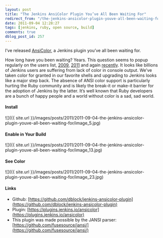 ```yaml
---
layout: post
title: "The Jenkins AnsiColor Plugin You’ve All Been Waiting For"
redirect_from: "/the-jenkins-ansicolor-plugin-youve-all-been-waiting-for/"
date: 2011-09-04 12:28:27
tags: [jenkins, ruby, open source, build]
comments: true
dblog_post_id: 257
---
```

I’ve released [AnsiColor](https://plugins.jenkins.io/ansicolor), a Jenkins plugin you’ve all been waiting for.

How long have you been waiting? Years. This question seems to popup regularly on the users list, [2009](https://web.archive.org/web/20130514054856/https://jenkins.361315.n4.nabble.com/How-i-can-use-colors-in-output-td955080.html), [2011](https://groups.google.com/group/jenkinsci-users/browse_frm/thread/6c06f6c871353a92/df7fd56ecae7574a?lnk=gst&q=color+console#df7fd56ecae7574a) and again [recently](https://groups.google.com/group/jenkinsci-users/browse_frm/thread/aea4546a612f4bc4/caeca86316136e91?lnk=gst&q=color+console#caeca86316136e91). It looks like billions of Jenkins users are suffering from lack of color in console output. We’ve taken color for granted in our favorite shells and upgrading to Jenkins looks like a major step back. The absence of ANSI color support is particularly hurting the Ruby community and is likely the break-it or make-it barrier for the adoption of Jenkins by the latter. It’s well known that Ruby developers are a bunch of happy people and a world without color is a sad, sad world.

#### Install

![]({{ site.url }}/images/posts/2011/2011-09-04-the-jenkins-ansicolor-plugin-youve-all-been-waiting-for/image_5.jpg)

#### Enable in Your Build

![]({{ site.url }}/images/posts/2011/2011-09-04-the-jenkins-ansicolor-plugin-youve-all-been-waiting-for/image_13.jpg)

#### See Color

![]({{ site.url }}/images/posts/2011/2011-09-04-the-jenkins-ansicolor-plugin-youve-all-been-waiting-for/image_23.jpg)

#### Links

- Github: [https://github.com/dblock/jenkins-ansicolor-plugin](https://github.com/dblock/jenkins-ansicolor-plugin)
- Plugin: [https://plugins.jenkins.io/ansicolor](https://plugins.jenkins.io/ansicolor)
- This plugin was made possible by the JANSI parser: [https://github.com/fusesource/jansi/](https://github.com/fusesource/jansi/)


